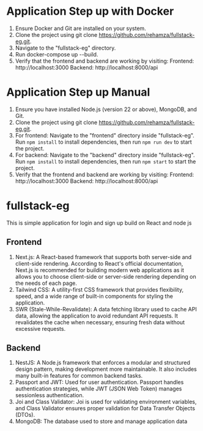 # Application Step up with Docker

1. Ensure Docker and Git are installed on your system.
2. Clone the project using git clone https://github.com/rehamza/fullstack-eg.git.
3. Navigate to the "fullstack-eg" directory.
4. Run docker-compose up --build.
5. Verify that the frontend and backend are working by visiting:
   Frontend: http://localhost:3000
   Backend: http://localhost:8000/api

# Application Step up Manual

1. Ensure you have installed Node.js (version 22 or above), MongoDB, and Git.
2. Clone the project using git clone https://github.com/rehamza/fullstack-eg.git.
3. For frontend: Navigate to the "frontend" directory inside "fullstack-eg". Run `npm install` to install dependencies, then run `npm run dev` to start the project.
4. For backend: Navigate to the "backend" directory inside "fullstack-eg". Run `npm install` to install dependencies, then run `npm start` to start the project.
5. Verify that the frontend and backend are working by visiting:
   Frontend: http://localhost:3000
   Backend: http://localhost:8000/api

# fullstack-eg

This is simple application for login and sign up build on React and node js

## Frontend

1.  Next.js: A React-based framework that supports both server-side and client-side rendering. According to React's official documentation, Next.js is recommended for building modern web applications as it allows you to choose client-side or server-side rendering depending on the needs of each page.
2.  Tailwind CSS: A utility-first CSS framework that provides flexibility, speed, and a wide range of built-in components for styling the application.
3.  SWR (Stale-While-Revalidate): A data fetching library used to cache API data, allowing the application to avoid redundant API requests. It revalidates the cache when necessary, ensuring fresh data without excessive requests.

## Backend

1. NestJS: A Node.js framework that enforces a modular and structured design pattern, making development more maintainable. It also includes many built-in features for common backend tasks.
2. Passport and JWT: Used for user authentication. Passport handles authentication strategies, while JWT (JSON Web Token) manages sessionless authentication.
3. Joi and Class Validator: Joi is used for validating environment variables, and Class Validator ensures proper validation for Data Transfer Objects (DTOs).
4. MongoDB: The database used to store and manage application data

